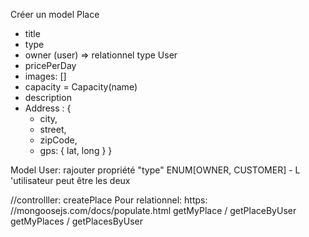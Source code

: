 Créer un model Place
- title
- type
- owner (user) => relationnel type User 
- pricePerDay
- images: []
- capacity = Capacity(name)
- description
- Address : {
  - city,
  - street,
  - zipCode,
  - gps: {
    lat,
    long
    }
}

Model User: 
rajouter propriété "type"
ENUM[OWNER, CUSTOMER] -
    L 'utilisateur peut être les deux

//controlller:
createPlace
Pour relationnel: https: //mongoosejs.com/docs/populate.html
getMyPlace / getPlaceByUser
getMyPlaces / getPlacesByUser